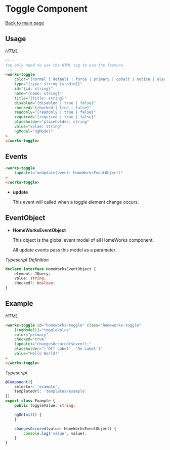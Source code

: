 # Toggle Component

[Back to main page](../../README.md)

## Usage

*HTML*

```html
<!--
You only need to use the HTML tag to use the feature.
-->
<works-toggle
    color="{normal | default | force | primary | cobalt | notice | alert | danger | success}"
    type="{type: string [=radio]}"
    id="{id: string}"
    name="{name: string}"
    title="{title: string}"
    disabled="{disabled | true | false}"
    checked="{checked | true | false}"
    readonly="{readonly | true | false}"
    required="{required | true | false}"
    placeholder="placeholder: string"
    value="value: string"
    ngModel="ngModel"
>
</works-toggle>
```

## Events

```html
<works-toggle
    (update)="onUpdate(event: HomeWorksEventObject)"
>
</works-toggle>
```

- **update**
 
  This event will called when a toggle element change occurs.

## EventObject

- **HomeWorksEventObject**

  This object is the global event model of all HomeWorks component.

  All update events pass this model as a parameter.

*Typescript Definition*

```typescript
declare interface HomeWorksEventObject {
    element: JQuery;
    value: string;
    checked?: boolean;
}
```

## Example

*HTML*

```html
<works-toggle id="homeworks-toggle" class="homeworks-toggle"
    [(ngModel)]="toggleValue"
    color="primary"
    checked="true"
    (update)="changesOccured($event);"
    placeholder="['Off Label', 'On Label']"
    value="Hello World!"
>
</works-toggle>
```

*Typescript*
```typescript
@Component({
    selector: 'example',
    templateUrl: 'templates/example'
})
export class Example {
    public toggleValue: string;

    ngOnInit() {    
    }

    changesOccured(value: HomeWorksEventObject) {
        console.log('value', value);
    }
}
```
